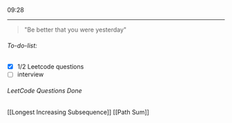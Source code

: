 09:28
- - -
> "Be better that you were yesterday"

###### To-do-list:
- [x] 1/2 Leetcode questions
- [ ] interview

###### LeetCode Questions Done
[[Longest Increasing Subsequence]]
[[Path Sum]]
